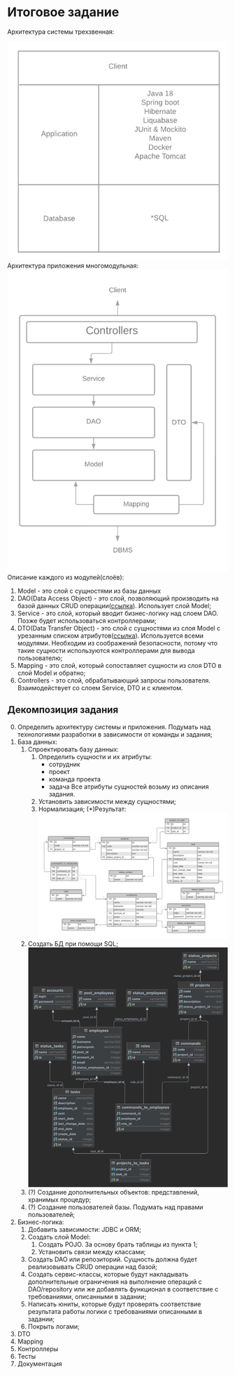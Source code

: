 # Итоговое задание
Архитектура системы трехзвенная:

![](система.png)
Архитектура приложения многомодульная:
![](приложение.png)
Описание каждого из модулей(слоёв):
1) Model - это слой с сущностями из базы данных
2) DAO(Data Access Object) - это слой, позволяющий производить на базой данных CRUD операции([ссылка][1]). Использует слой Model;
3) Service - это слой, который вводит бизнес-логику над слоем DAO. Позже будет использоваться контроллерами;
4) DTO(Data Transfer Object) - это слой с сущностями из слоя Model с урезанным списком атрибутов([ссылка][2]). Используется всеми модулями. Необходим из соображений безопасности, потому что такие сущности используются контроллерами для вывода пользователю;
5) Mapping - это слой, который сопоставляет сущности из слоя DTO в слой Model и обратно;
6) Controllers - это слой, обрабатывающий запросы пользователя. Взаимодействует со слоем Service, DTO и с клиентом.

## Декомпозиция задания
0) Определить архитектуру системы и приложения. Подумать над технологиями разработки в зависимости от команды и задания;
1) База данных:
   1) Спроектировать базу данных:
      1) Определить сущности и их атрибуты:
         - сотрудник
         - проект
         - команда проекта
         - задача
         Все атрибуты сущностей возьму из описания задания.
      2) Установить зависимости между сущностями;
      3) Нормализация;
         (*)Результат:
      ![](БД_проектирование.png)
   2) Создать БД при помощи SQL;
      ![](БД_создание.png)
   3) (?) Создание дополнительных объектов: представлений, хранимых процедур;
   4) (?) Создание пользователей базы. Подумать над правами пользователей;
2) Бизнес-логика:
   1) Добавить зависимости: JDBC и ORM;
   2) Создать слой Model:
      1) Создать POJO. За основу брать таблицы из пункта 1;
      2) Установить связи между классами;
   3) Создать DAO или репозиторий. Сущность должна будет реализовывать CRUD операции над базой;
   4) Создать сервис-классы, которые будут накладывать дополнительные ограничения на выполнение операций с DAO/repository или же добавлять функционал в соответствие с требованиями, описанными в задании;
   5) Написать юниты, которые будут проверять соответствие результата работы логики с требованиями описанными в задании;
   6) Покрыть логами;
3) DTO
4) Mapping
5) Контроллеры
6) Тесты
7) Документация

[//]: # (Ресурсы)
[1]: https://colin-but.medium.com/dao-pattern-explained-895b65436f1c
[2]: https://blog.devgenius.io/dissecting-the-dto-pattern-ac3e54d0e4c8
